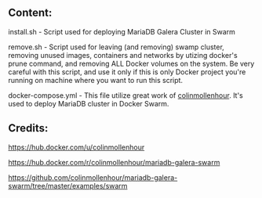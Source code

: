 ## Content:

install.sh - Script used for deploying MariaDB Galera Cluster in Swarm

remove.sh - Script used for leaving (and removing) swamp cluster, removing unused images, containers and networks by utizing docker's prune command, and removing ALL Docker volumes on the system. Be very careful with this script, and use it only if this is only Docker project you're running on machine where you want to run this script.

docker-compose.yml - This file utilize great work of [colinmollenhour](https://hub.docker.com/u/colinmollenhour). It's used to deploy MariaDB cluster in Docker Swarm.

## Credits:
https://hub.docker.com/u/colinmollenhour

https://hub.docker.com/r/colinmollenhour/mariadb-galera-swarm

https://github.com/colinmollenhour/mariadb-galera-swarm/tree/master/examples/swarm